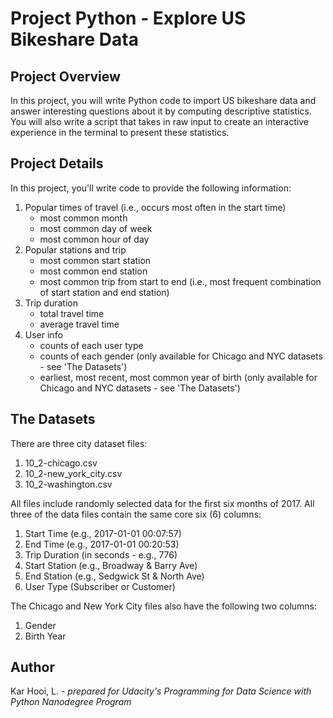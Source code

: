 # **Project Python - Explore US Bikeshare Data**

## **Project Overview**
In this project, you will write Python code to import US bikeshare data and answer interesting questions about it by computing descriptive statistics. 
You will also write a script that takes in raw input to create an interactive experience in the terminal to present these statistics.

## **Project Details**
In this project, you'll write code to provide the following information:
1. Popular times of travel (i.e., occurs most often in the start time)
    - most common month
    - most common day of week
    - most common hour of day
2. Popular stations and trip
    - most common start station
    - most common end station
    - most common trip from start to end (i.e., most frequent combination of start station and end station)
3. Trip duration
    - total travel time
    - average travel time
4. User info
    - counts of each user type
    - counts of each gender (only available for Chicago and NYC datasets - see 'The Datasets')
    - earliest, most recent, most common year of birth (only available for Chicago and NYC datasets - see 'The Datasets')

## **The Datasets**
There are three city dataset files:
1. 10_2-chicago.csv
2. 10_2-new_york_city.csv
3. 10_2-washington.csv

All files include randomly selected data for the first six months of 2017. All three of the data files contain the same core six (6) columns:
1. Start Time (e.g., 2017-01-01 00:07:57)
2. End Time (e.g., 2017-01-01 00:20:53)
3. Trip Duration (in seconds - e.g., 776)
4. Start Station (e.g., Broadway & Barry Ave)
5. End Station (e.g., Sedgwick St & North Ave)
6. User Type (Subscriber or Customer)

The Chicago and New York City files also have the following two columns:
1. Gender
2. Birth Year

## **Author**
Kar Hooi, L. - *prepared for Udacity's Programming for Data Science with Python Nanodegree Program*